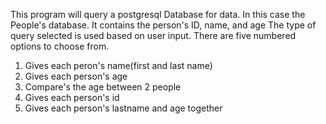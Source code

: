 This program will query a  postgresql Database for data.
In this case the People's  database.
It contains the person's ID, name, and age
The type of query selected is used based on user input.
There are five numbered options to choose from.

1. Gives each peron's name(first and last name)
2. Gives each person's age
3. Compare's the age between 2 people
4. Gives each person's id
5. Gives each person's lastname and age together
